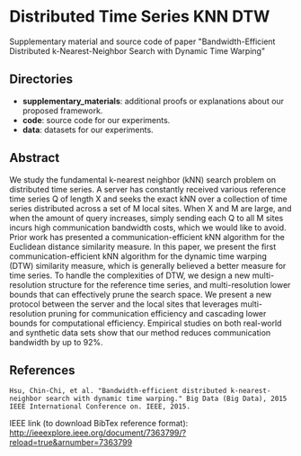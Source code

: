 # Distributed Time Series KNN DTW

Supplementary material and source code of paper "Bandwidth-Efficient Distributed k-Nearest-Neighbor Search with Dynamic Time Warping"

## Directories

* **supplementary_materials**: additional proofs or explanations about our proposed framework.
* **code**: source code for our experiments.
* **data**: datasets for our experiments.

## Abstract

We study the fundamental k-nearest neighbor (kNN) search problem on distributed time series. A server has constantly received various reference time series Q of length X and seeks the exact kNN over a collection of time series distributed across a set of M local sites. When X and M are large, and when the amount of query increases, simply sending each Q to all M sites incurs high communication bandwidth costs, which we would like to avoid. Prior work has presented a communication-efficient kNN algorithm for the Euclidean distance similarity measure. In this paper, we present the first communication-efficient kNN algorithm for the dynamic time warping (DTW) similarity measure, which is generally believed a better measure for time series. To handle the complexities of DTW, we design a new multi-resolution structure for the reference time series, and multi-resolution lower bounds that can effectively prune the search space. We present a new protocol between the server and the local sites that leverages multi-resolution pruning for communication efficiency and cascading lower bounds for computational efficiency. Empirical studies on both real-world and synthetic data sets show that our method reduces communication bandwidth by up to 92%.

## References

```
Hsu, Chin-Chi, et al. "Bandwidth-efficient distributed k-nearest-neighbor search with dynamic time warping." Big Data (Big Data), 2015 IEEE International Conference on. IEEE, 2015.
```

IEEE link (to download BibTex reference format):
http://ieeexplore.ieee.org/document/7363799/?reload=true&arnumber=7363799
